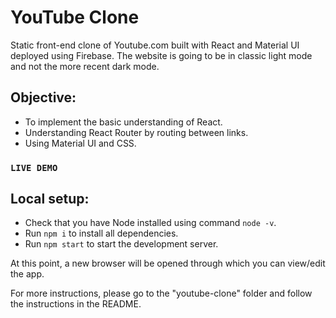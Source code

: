 # YouTube Clone

Static front-end clone of Youtube.com built with React and Material UI deployed using Firebase. The website is going to be in classic light mode and not the more recent dark mode. 

## Objective:
- To implement the basic understanding of React.
- Understanding React Router by routing between links.
- Using Material UI and CSS.

### `LIVE DEMO`

## Local setup:
- Check that you have Node installed using command `node -v`.
- Run `npm i` to install all dependencies.
- Run `npm start` to start the development server.

At this point, a new browser will be opened through which you can view/edit the app. 

For more instructions, please go to the "youtube-clone" folder and follow the instructions in the README. 
